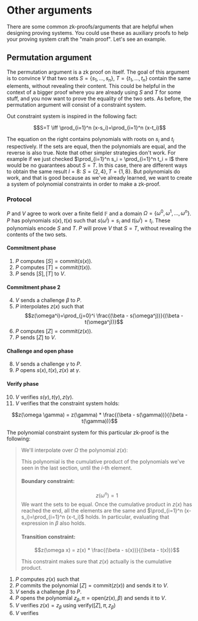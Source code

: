 # Other arguments
There are some common zk-proofs/arguments that are helpful when designing proving systems. You could use these as auxiliary proofs to help your proving system craft the "main proof". Let's see an example.

## Permutation argument
The permutation argument is a zk proof on itself. The goal of this argument is to convince $V$ that two sets $S=\{s_1, \dots, s_n\}$, $T=\{t_1, \dots, t_n\}$ contain the same elements, without revealing their content. This could be helpful in the context of a bigger proof where you are already using $S$ and $T$ for some stuff, and you now want to prove the equality of the two sets. As before, the permutation argument will consist of a constraint system.

Out constraint system is inspired in the following fact:

$$S=T \iff \prod_{i=1}^n (x-s_i)=\prod_{i=1}^n (x-t_i)$$

The equation on the right contains polynomials with roots on $s_i$ and $t_i$ respectively. If the sets are equal, then the polynomials are equal, and the reverse is also true. Note that other simpler strategies don't work. For example if we just checked $\prod_{i=1}^n s_i = \prod_{i=1}^n t_i = l$ there would be no guarantees about $S=T$. In this case, there are different ways to obtain the same result $l=8$: $S=\{2, 4\}, T=\{1, 8\}$. But polynomials do work, and that is good because as we've already learned, we want to create a system of polynomial constraints in order to make a zk-proof.

### Protocol
$P$ and $V$ agree to work over a finite field $\mathbb{F}$ and a domain $\Omega=\{\omega^0, \omega^1, \dots, \omega^n\}$. $P$ has polynomials $s(x), t(x)$ such that $s(\omega^i)=s_i$ and $t(\omega^i)=t_i$. These polynomials encode $S$ and $T$. $P$ will prove $V$ that $S=T$, without revealing the contents of the two sets.

#### Commitment phase
1. $P$ computes $[S]=\text{commit}(s(x))$.
2. $P$ computes $[T]=\text{commit}(t(x))$.
3. $P$ sends $[S], [T]$ to $V$.

#### Commitment phase 2
4. $V$ sends a challenge $\beta$ to $P$.
5. $P$ interpolates $z(x)$ such that $$z(\omega^i)=\prod_{j=0}^i \frac{(\beta - s(\omega^j))}{(\beta - t(\omega^j))}$$
6. $P$ computes $[Z]=\text{commit}(z(x))$.
7. $P$ sends $[Z]$ to $V$.

#### Challenge and open phase
8. $V$ sends a challenge $\gamma$ to $P$.
9. $P$ opens $s(x), t(x), z(x)$ at $\gamma$.

#### Verify phase
10. $V$ verifies $s(\gamma), t(\gamma), z(\gamma)$.
11. $V$ verifies that the constraint system holds:

$$z(\omega \gamma) = z(\gamma) * \frac{(\beta - s(\gamma))}{(\beta - t(\gamma))}$$

The polynomial constraint system for this particular zk-proof is the following:

> We'll interpolate over $\Omega$ the polynomial $z(x)$:
>  
> This polynomial is the cumulative product of the polynomials we've seen in the last section, until the $i$-th element. 
>
> #### Boundary constraint:
>  $$z(\omega^n) = 1 $$
> We want the sets to be equal. Once the cumulative product in $z(x)$ has reached the end, all the elements are the same
> and $\prod_{i=1}^n (x-s_i)=\prod_{i=1}^n (x-t_i)$ holds. In particular, evaluating that expression in $\beta$ also holds.
>
> #### Transition constraint:
>  $$z(\omega x) = z(x) * \frac{(\beta - s(x))}{(\beta - t(x))}$$
>
> This constraint makes sure that $z(x)$ actually is the cumulative product.

1. $P$ computes $z(x)$ such that 
2. $P$ commits the polynomial $[Z]=\text{commit}(z(x))$ and sends it to $V$.
3. $V$ sends a challenge $\beta$ to $P$.
4. $P$ opens the polynomial $z_{\beta}, \pi = \text{open}(z(x), \beta)$ and sends it to $V$.
5. $V$ verifies $z(x)=z_{\beta}$ using $\text{verify}([Z], \pi, z_{\beta})$ 
6. $V$ verifies 

